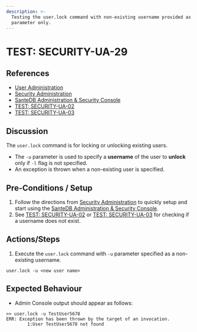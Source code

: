 ```yaml
---
description: >-
  Testing the user.lock command with non-existing username provided as -u
  parameter only.
---
```


# TEST: SECURITY-UA-29

## References

* [User Administration](../../../../../operations/host-administration/santedb-icdr-admin-console/user-administration.md)
* [Security Administration](../../../../../operations/security-administration/#demo-environment) 
* [SanteDB Administration & Security Console](../../../../../operations/host-administration/santedb-icdr-admin-console/)
* [TEST: SECURITY-UA-02](test-security-ua-02.md)
* [TEST: SECURITY-UA-03](test-security-ua-03.md)

## Discussion

The `user.lock` command is for locking or unlocking existing users. 

* The `-u` parameter is used to specify a **username** of the user to **unlock** only if `-l` flag is not specified.
* An exception is thrown when a non-existing user is specified.

## Pre-Conditions / Setup

1. Follow the directions from [Security Administration](../../../../../operations/security-administration/#demo-environment) to quickly setup and start using the [SanteDB Administration & Security Console](../../../../../operations/host-administration/santedb-icdr-admin-console/).
2. See [TEST: SECURITY-UA-02](test-security-ua-02.md) or [TEST: SECURITY-UA-03](test-security-ua-03.md) for checking if a username does not exist.

## Actions/Steps

1. Execute the `user.lock` command with `-u` parameter specified as a non-existing username.

```text
user.lock -u <new user name>
```

## Expected Behaviour

* Admin Console output should appear as follows:

```text
>> user.lock -u TestUser5678
ERR: Exception has been thrown by the target of an invocation.
        1:User TestUser5678 not found
```


